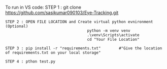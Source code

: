 To run in VS code: 
    STEP 1 : git clone https://github.com/sasikumar090103/Eye-Tracking.git

    STEP 2 : OPEN FILE LOCATION and Create virtual python evnironment (Optional)
                                        python -m venv venv
                                        .\venv\Scripts\activate
                                        cd "Your File Location"
                                        
    STEP 3 : pip install -r "requirements.txt"        #"Give the location of requirements.txt on your local storage"

    STEP 4 : pthon test.py
